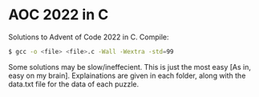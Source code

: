 # AOC 2022 in C
Solutions to Advent of Code 2022 in C.
Compile:
``` sh
$ gcc -o <file> <file>.c -Wall -Wextra -std=99
```

Some solutions may be slow/ineffecient. This is just the most easy
[As in, easy on my brain]. Explainations are given in each folder, along
with the data.txt file for the data of each puzzle.
